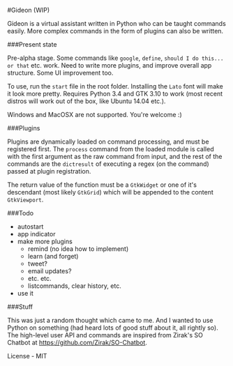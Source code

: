 #Gideon (WIP)

Gideon is a virtual assistant written in Python who can be taught commands easily. More complex commands in the form of plugins can also be written.

###Present state

Pre-alpha stage. Some commands like `google`, `define`, `should I do this... or that` etc. work. Need to write more plugins, and improve overall app structure. Some UI improvement too.

To use, run the `start` file in the root folder. Installing the `Lato` font will make it look more pretty. Requires Python 3.4 and GTK 3.10 to work (most recent distros will work out of the box, like Ubuntu 14.04 etc.).

Windows and MacOSX are not supported. You're welcome :)

###Plugins

Plugins are dynamically loaded on command processing, and must be registered first. The `process` command from the loaded module is called with the first argument as the raw command from input, and the rest of the commands are the `dictresult` of executing a regex (on the command) passed at plugin registration.

The return value of the function must be a `GtkWidget` or one of it's descendant (most likely `GtkGrid`) which will be appended to the content `GtkViewport`.

###Todo

- autostart
- app indicator
- make more plugins 
	- remind (no idea how to implement)
	- learn (and forget)
	- tweet?
	- email updates?
	- etc. etc.
	- listcommands, clear history, etc.
- use it

###Stuff

This was just a random thought which came to me. And I wanted to use Python on something (had heard lots of good stuff about it, all rightly so). The high-level user API and commands are inspired from Zirak's SO Chatbot at https://github.com/Zirak/SO-Chatbot.

License - MIT
